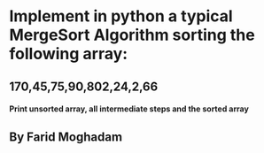 # Implement in python a typical MergeSort Algorithm sorting the following array:

## 170,45,75,90,802,24,2,66

#### Print unsorted array, all intermediate steps and the sorted array
## By Farid Moghadam
